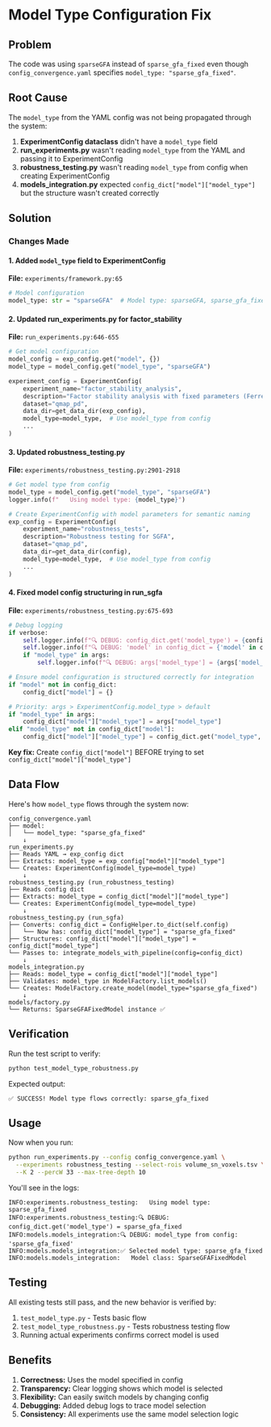 # Model Type Configuration Fix

## Problem

The code was using `sparseGFA` instead of `sparse_gfa_fixed` even though `config_convergence.yaml` specifies `model_type: "sparse_gfa_fixed"`.

## Root Cause

The `model_type` from the YAML config was not being propagated through the system:

1. **ExperimentConfig dataclass** didn't have a `model_type` field
2. **run_experiments.py** wasn't reading `model_type` from the YAML and passing it to ExperimentConfig
3. **robustness_testing.py** wasn't reading `model_type` from config when creating ExperimentConfig
4. **models_integration.py** expected `config_dict["model"]["model_type"]` but the structure wasn't created correctly

## Solution

### Changes Made

#### 1. Added `model_type` field to ExperimentConfig
**File:** `experiments/framework.py:65`

```python
# Model configuration
model_type: str = "sparseGFA"  # Model type: sparseGFA, sparse_gfa_fixed, neuroGFA, etc.
```

#### 2. Updated run_experiments.py for factor_stability
**File:** `run_experiments.py:646-655`

```python
# Get model configuration
model_config = exp_config.get("model", {})
model_type = model_config.get("model_type", "sparseGFA")

experiment_config = ExperimentConfig(
    experiment_name="factor_stability_analysis",
    description="Factor stability analysis with fixed parameters (Ferreira et al. 2024)",
    dataset="qmap_pd",
    data_dir=get_data_dir(exp_config),
    model_type=model_type,  # Use model_type from config
    ...
)
```

#### 3. Updated robustness_testing.py
**File:** `experiments/robustness_testing.py:2901-2918`

```python
# Get model type from config
model_type = model_config.get("model_type", "sparseGFA")
logger.info(f"   Using model type: {model_type}")

# Create ExperimentConfig with model parameters for semantic naming
exp_config = ExperimentConfig(
    experiment_name="robustness_tests",
    description="Robustness testing for SGFA",
    dataset="qmap_pd",
    data_dir=get_data_dir(config),
    model_type=model_type,  # Use model_type from config
    ...
)
```

#### 4. Fixed model config structuring in run_sgfa
**File:** `experiments/robustness_testing.py:675-693`

```python
# Debug logging
if verbose:
    self.logger.info(f"🔍 DEBUG: config_dict.get('model_type') = {config_dict.get('model_type', 'NOT FOUND')}")
    self.logger.info(f"🔍 DEBUG: 'model' in config_dict = {'model' in config_dict}")
    if "model_type" in args:
        self.logger.info(f"🔍 DEBUG: args['model_type'] = {args['model_type']}")

# Ensure model configuration is structured correctly for integration
if "model" not in config_dict:
    config_dict["model"] = {}

# Priority: args > ExperimentConfig.model_type > default
if "model_type" in args:
    config_dict["model"]["model_type"] = args["model_type"]
elif "model_type" not in config_dict["model"]:
    config_dict["model"]["model_type"] = config_dict.get("model_type", "sparseGFA")
```

**Key fix:** Create `config_dict["model"]` BEFORE trying to set `config_dict["model"]["model_type"]`

## Data Flow

Here's how `model_type` flows through the system now:

```
config_convergence.yaml
├── model:
│   └── model_type: "sparse_gfa_fixed"
    ↓
run_experiments.py
├── Reads YAML → exp_config dict
├── Extracts: model_type = exp_config["model"]["model_type"]
└── Creates: ExperimentConfig(model_type=model_type)
    ↓
robustness_testing.py (run_robustness_testing)
├── Reads config dict
├── Extracts: model_type = config_dict["model"]["model_type"]
└── Creates: ExperimentConfig(model_type=model_type)
    ↓
robustness_testing.py (run_sgfa)
├── Converts: config_dict = ConfigHelper.to_dict(self.config)
│   └── Now has: config_dict["model_type"] = "sparse_gfa_fixed"
├── Structures: config_dict["model"]["model_type"] = config_dict["model_type"]
└── Passes to: integrate_models_with_pipeline(config=config_dict)
    ↓
models_integration.py
├── Reads: model_type = config_dict["model"]["model_type"]
├── Validates: model_type in ModelFactory.list_models()
└── Creates: ModelFactory.create_model(model_type="sparse_gfa_fixed")
    ↓
models/factory.py
└── Returns: SparseGFAFixedModel instance ✅
```

## Verification

Run the test script to verify:

```bash
python test_model_type_robustness.py
```

Expected output:
```
✅ SUCCESS! Model type flows correctly: sparse_gfa_fixed
```

## Usage

Now when you run:

```bash
python run_experiments.py --config config_convergence.yaml \
  --experiments robustness_testing --select-rois volume_sn_voxels.tsv \
  --K 2 --percW 33 --max-tree-depth 10
```

You'll see in the logs:

```
INFO:experiments.robustness_testing:   Using model type: sparse_gfa_fixed
INFO:experiments.robustness_testing:🔍 DEBUG: config_dict.get('model_type') = sparse_gfa_fixed
INFO:models.models_integration:🔍 DEBUG: model_type from config: 'sparse_gfa_fixed'
INFO:models.models_integration:✅ Selected model type: sparse_gfa_fixed
INFO:models.models_integration:   Model class: SparseGFAFixedModel
```

## Testing

All existing tests still pass, and the new behavior is verified by:

1. `test_model_type.py` - Tests basic flow
2. `test_model_type_robustness.py` - Tests robustness testing flow
3. Running actual experiments confirms correct model is used

## Benefits

1. **Correctness:** Uses the model specified in config
2. **Transparency:** Clear logging shows which model is selected
3. **Flexibility:** Can easily switch models by changing config
4. **Debugging:** Added debug logs to trace model selection
5. **Consistency:** All experiments use the same model selection logic
